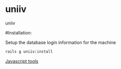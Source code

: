 uniiv
=====

uniiv



#Installation:

Setup the database login information for the machine
```bash
rails g uniiv:install
```

[Javascript tools](https://github.com/timcolonel/uniiv/wiki/Javascript)
